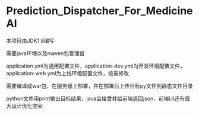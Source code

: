 # Prediction_Dispatcher_For_MedicineAI
本项目由JDK1.8编写

需要java环境以及maven包管理器

application.yml为通用配置文件，application-dev.yml为开发环境配置文件，application-web.yml为上线环境配置文件，按需修改

需要编译成war包，在服务器上部署，并在部署后上传目标py文件到静态文件目录

python文件用print输出目标结果，java会接受并给前端返回json，前端UI还有很大设计优化空间
